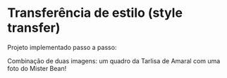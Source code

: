 # Transferência de estilo (style transfer)

Projeto implementado passo a passo:

Combinação de duas imagens: um quadro da Tarlisa de Amaral com uma foto do Mister Bean!
